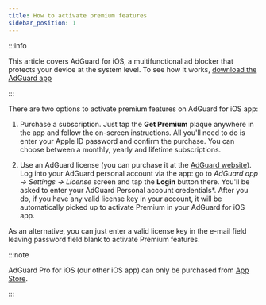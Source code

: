 ```yaml
---
title: How to activate premium features
sidebar_position: 1
---
```


:::info

This article covers AdGuard for iOS, a multifunctional ad blocker that protects your device at the system level. To see how it works, [download the AdGuard app](https://agrd.io/download-kb-adblock)

:::

There are two options to activate premium features on AdGuard for iOS app:

1. Purchase a subscription. Just tap the **Get Premium** plaque anywhere in the app and follow the on-screen instructions. All you'll need to do is enter your Apple ID password and confirm the purchase. You can choose between a monthly, yearly and lifetime subscriptions.

2. Use an AdGuard license (you can purchase it at the [AdGuard website](https://adguard.com/license.html)). Log into your AdGuard personal account via the app: go to *AdGuard app → Settings → License* screen and tap the **Login** button there. You'll be asked to enter your AdGuard Personal account credentials*. After you do, if you have any valid license key in your account, it will be automatically picked up to activate Premium in your AdGuard for iOS app.

As an alternative, you can just enter a valid license key in the e-mail field leaving password field blank to activate Premium features.

:::note

AdGuard Pro for iOS (our other iOS app) can only be purchased from [App Store](https://apps.apple.com/app/adguard-pro-adblock-privacy/id1126386264).

:::
